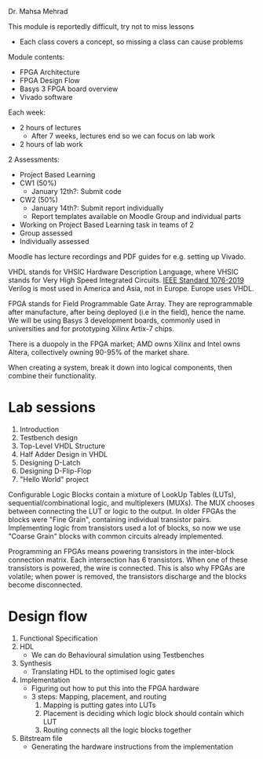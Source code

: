 Dr. Mahsa Mehrad

This module is reportedly difficult, try not to miss lessons
- Each class covers a concept, so missing a class can cause problems

Module contents:
- FPGA Architecture
- FPGA Design Flow
- Basys 3 FPGA board overview
- Vivado software

Each week:
- 2 hours of lectures
	- After 7 weeks, lectures end so we can focus on lab work
- 2 hours of lab work

2 Assessments:
- Project Based Learning
- CW1 (50%)
	- January 12th?: Submit code
- CW2 (50%)
	- January 14th?: Submit report individually
	- Report templates available on Moodle
Group and individual parts
- Working on Project Based Learning task in teams of 2
- Group assessed
- Individually assessed

Moodle has lecture recordings and PDF guides for e.g. setting up Vivado.

VHDL stands for VHSIC Hardware Description Language, where VHSIC stands for Very High Speed Integrated Circuits. [IEEE Standard 1076-2019](https://www.0x04.net/~mwk/vstd/ieee-1076-2019.pdf)
Verilog is most used in America and Asia, not in Europe. Europe uses VHDL.

FPGA stands for Field Programmable Gate Array. They are reprogrammable after manufacture, after being deployed (i.e in the field), hence the name. We will be using Basys 3 development boards, commonly used in universities and for prototyping Xilinx Artix-7 chips.

There is a duopoly in the FPGA market; AMD owns Xilinx and Intel owns Altera, collectively owning 90-95% of the market share.

When creating a system, break it down into logical components, then combine their functionality.

# Lab sessions
1. Introduction
2. Testbench design
3. Top-Level VHDL Structure
4. Half Adder Design in VHDL
5. Designing D-Latch
6. Designing D-Flip-Flop
7. "Hello World" project


Configurable Logic Blocks contain a mixture of LookUp Tables (LUTs), sequential/combinational logic, and multiplexers (MUXs). The MUX chooses between connecting the LUT or logic to the output.
In older FPGAs the blocks were "Fine Grain", containing individual transistor pairs. Implementing logic from transistors used a lot of blocks, so now we use "Coarse Grain" blocks with common circuits already implemented.

Programming an FPGAs means powering transistors in the inter-block connection matrix. Each intersection has 6 transistors. When one of these transistors is powered, the wire is connected. This is also why FPGAs are volatile; when power is removed, the transistors discharge and the blocks become disconnected.

# Design flow
1. Functional Specification
2. HDL
	- We can do Behavioural simulation using Testbenches
3. Synthesis
	- Translating HDL to the optimised logic gates
4. Implementation
	- Figuring out how to put this into the FPGA hardware
	- 3 steps: Mapping, placement, and routing
		1. Mapping is putting gates into LUTs
		2. Placement is deciding which logic block should contain which LUT
		3. Routing connects all the logic blocks together
5. Bitstream file
	- Generating the hardware instructions from the implementation

